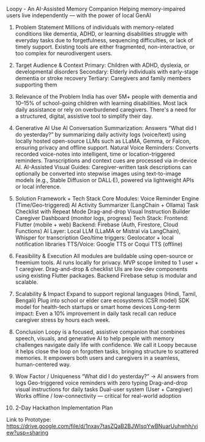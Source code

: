 Loopy - An AI-Assisted Memory Companion
Helping memory-impaired users live independently — with the power of local GenAI

1. Problem Statement
Millions of individuals with memory-related conditions like dementia, ADHD, or learning disabilities struggle with everyday tasks due to forgetfulness, sequencing difficulties, or lack of timely support. Existing tools are either fragmented, non-interactive, or too complex for neurodivergent users.
2. Target Audience & Context
Primary: Children with ADHD, dyslexia, or developmental disorders
Secondary: Elderly individuals with early-stage dementia or stroke recovery
Tertiary: Caregivers and family members supporting them

3. Relevance of the Problem
India has over 5M+ people with dementia and 10–15% of school-going children with learning disabilities. Most lack daily assistance or rely on overburdened caregivers. There's a need for a structured, digital, assistive tool to simplify their day.

4. Generative AI Use
AI Conversation Summarization: Answers “What did I do yesterday?” by summarizing daily activity logs (voice/text) using locally hosted open-source LLMs such as LLaMA, Gemma, or Falcon, ensuring privacy and offline support.
Natural Voice Reminders: Converts recorded voice-notes into intelligent, time or location-triggered reminders. Transcriptions and context cues are processed via in-device AI.
AI-Assisted Visual Guides: Caregiver-written task descriptions can optionally be converted into stepwise images using text-to-image models (e.g., Stable Diffusion or DALL·E), powered via lightweight APIs or local inference.

5. Solution Framework + Tech Stack
Core Modules:
Voice Reminder Engine (Time/Geo-triggered)
AI Activity Summarizer (LangChain + Ollama)
Task Checklist with Repeat Mode
Drag-and-drop Visual Instruction Builder
Caregiver Dashboard (monitor logs, progress) 
Tech Stack:
Frontend: Flutter (mobile + web)
Backend: Firebase (Auth, Firestore, Cloud Functions)
AI Layer: Local LLM (LLaMA or Mistral via LangChain), Whisper for transcription
Geo/time triggers: Geolocator + local notification libraries
TTS/Voice: Google TTS or Coqui TTS (offline)

6. Feasibility & Execution
All modules are buildable using open-source or freemium tools. AI runs locally for privacy. MVP scope limited to 1 user + 1 caregiver. Drag-and-drop & checklist UIs are low-dev components using existing Flutter packages. Backend Firebase setup is modular and scalable.

7. Scalability & Impact
Expand to support regional languages (Hindi, Tamil, Bengali)
Plug into school or elder care ecosystems (CSR model)
SDK model for health-tech startups or smart home devices
Long-term impact: Even a 10% improvement in daily task recall can reduce caregiver stress by hours each week.
8. Conclusion
Loopy is a focused, assistive companion that combines speech, visuals, and generative AI to help people with memory challenges navigate daily life with confidence. We call it Loopy because it helps close the loop on forgotten tasks, bringing structure to scattered memories. It empowers both users and caregivers in a seamless, human-centered way.

9. Wow Factor / Uniqueness
“What did I do yesterday?” → AI answers from logs
Geo-triggered voice reminders with zero typing
Drag-and-drop visual instructions for daily tasks
Dual-user system (User + Caregiver)
Works offline / low-connectivity — critical for real-world adoption

10. 2-Day Hackathon Implementation Plan

Link to Prototype: https://drive.google.com/file/d/1nxav7tasZQaB2BJWIsqYwBNuarUuhwhh/view?usp=sharing
